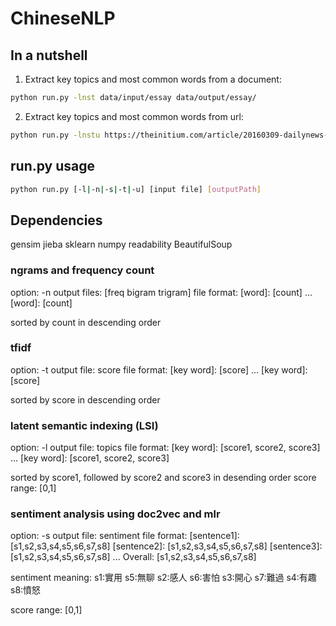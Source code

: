 # ChineseNLP

## In a nutshell
1. Extract key topics and most common words from a document:
```bash
python run.py -lnst data/input/essay data/output/essay/
```
2. Extract key topics and most common words from url:
```bash
python run.py -lnstu https://theinitium.com/article/20160309-dailynews-alphago/ data/output/essay/
```
## run.py usage
```bash
python run.py [-l|-n|-s|-t|-u] [input file] [outputPath]
```

## Dependencies
gensim
jieba
sklearn
numpy
readability
BeautifulSoup

###  ngrams and frequency count
option: -n
output files: [freq bigram trigram]
file format:
[word]: [count]
...
[word]: [count]

sorted by count in descending order

###  tfidf
option: -t
output file: score
file format:
[key word]: [score]
...
[key word]: [score]

sorted by score in descending order

### latent semantic indexing (LSI)
option: -l
output file: topics
file format:
[key word]: [score1, score2, score3]
...
[key word]: [score1, score2, score3]

sorted by score1, followed by score2 and score3 in desending order
score range: [0,1]

###  sentiment analysis using doc2vec and mlr
option: -s
output file: sentiment
file format:
[sentence1]: [s1,s2,s3,s4,s5,s6,s7,s8]
[sentence2]: [s1,s2,s3,s4,s5,s6,s7,s8]
[sentence3]: [s1,s2,s3,s4,s5,s6,s7,s8]
...
Overall: [s1,s2,s3,s4,s5,s6,s7,s8]

sentiment meaning:
s1:實用	s5:無聊
s2:感人	s6:害怕
s3:開心	s7:難過 
s4:有趣	s8:憤怒

score range: [0,1]

